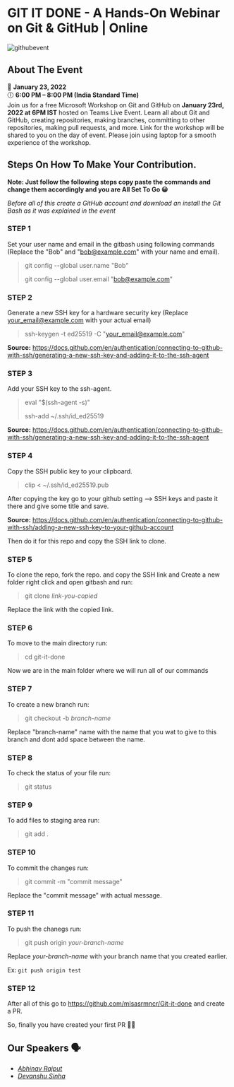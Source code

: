 # GIT IT DONE - A Hands-On Webinar on Git & GitHub | Online


![githubevent](https://user-images.githubusercontent.com/77405013/150646326-e0bea276-c224-4858-9995-4ae15d562d88.jpeg)


## About The Event
📅 **January 23, 2022** </br>
🕕 **6:00 PM – 8:00 PM (India Standard Time)**</br>
Join us for a free Microsoft Workshop on Git and GitHub on **January 23rd, 2022 at 6PM IST** hosted on Teams Live Event. Learn all about Git and GitHub, creating repositories, making branches, committing to other repositories, making pull requests, and more. Link for the workshop will be shared to you on the day of event. Please join using laptop for a smooth experience of the workshop.

## Steps On How To Make Your Contribution.

**Note: Just follow the following steps copy paste the commands and change them accordingly and you are All Set To Go 😀**

_Before all of this create a GitHub account and download an install the Git Bash as it was explained in the event_

### STEP 1
Set your user name and email in the gitbash using following commands (Replace the "Bob" and "bob@example.com" with your name and email).

> git config --global user.name "Bob"
> 
> git config --global user.email "bob@example.com"

### STEP 2
Generate a new SSH key for a hardware security key (Replace your_email@example.com with your actual email)

> ssh-keygen -t ed25519 -C "your_email@example.com"
 
**Source:** https://docs.github.com/en/authentication/connecting-to-github-with-ssh/generating-a-new-ssh-key-and-adding-it-to-the-ssh-agent

### STEP 3
Add your SSH key to the ssh-agent.
> eval "$(ssh-agent -s)"
> 
> ssh-add ~/.ssh/id_ed25519

**Source:** https://docs.github.com/en/authentication/connecting-to-github-with-ssh/generating-a-new-ssh-key-and-adding-it-to-the-ssh-agent

### STEP 4
Copy the SSH public key to your clipboard.
> clip < ~/.ssh/id_ed25519.pub

After copying the key go to your github setting --> SSH keys and paste it there and give some title and save.

**Source:** https://docs.github.com/en/authentication/connecting-to-github-with-ssh/adding-a-new-ssh-key-to-your-github-account

Then do it for this repo and copy the SSH link to clone.

### STEP 5
To clone the repo, fork the repo. and copy the SSH link and Create a new folder right click and open gitbash and run:
> git clone _link-you-copied_

Replace the link with the copied link.

### STEP 6
To move to the main directory run:
> cd git-it-done

Now we are in the main folder where we will run all of our commands

### STEP 7
To create a new branch run:
> git checkout -b _branch-name_
> 
Replace "branch-name" name with the name that you wat to give to this branch and dont add space between the name.

### STEP 8
To check the status of your file run:
> git status
  
### STEP 9
To add files to staging area run:
> git add .

### STEP 10
To commit the changes run:
> git commit -m "commit message"

Replace the "commit message" with actual message.

### STEP 11
To push the chanegs run:
> git push origin _your-branch-name_

Replace _your-branch-name_ with your branch name that you created earlier.

Ex: `git push origin test`

### STEP 12
After all of this go to https://github.com/mlsasrmncr/Git-it-done and create a PR.

So, finally you have created your first PR 🎉🌟
  
## Our Speakers 🗣
  
* _[Abhinav Rajput](https://github.com/AbhinavRajputEXE)_
* _[Devanshu Sinha](https://github.com/ArthrowAbstract)_




